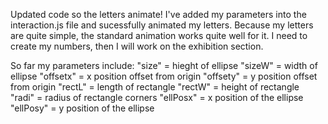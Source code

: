 Updated code so the letters animate! I've added my parameters into the interaction.js file and sucessfully animated my letters. Because my letters are quite simple, the standard animation works quite well for it. I need to create my numbers, then I will work on the exhibition section.




So far my parameters include:
  "size"    = hieght of ellipse
  "sizeW"   = width of ellipse 
  "offsetx" = x position offset from origin
  "offsety" = y position offset from origin
  "rectL"   = length of rectangle
  "rectW"   = height of rectangle
  "radi"    = radius of rectangle corners
  "ellPosx" = x position of the ellipse
  "ellPosy" = y position of the ellipse
